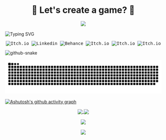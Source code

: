 <h1  align="center">🎰 Let's create a game? 🎰</h1>

<div align="center">
<img src="https://64.media.tumblr.com/db7c88e815018772d0320b0bdd413fbb/tumblr_p8tymcDzQN1qciqqno2_1280.gifv">
</div>

![Typing SVG](https://readme-typing-svg.demolab.com?font=Fira+Code&pause=1000&color=FF007F&center=true&vCenter=true&width=1000&lines=Hey+bawer%2C+my+name+is+Athos+Aurélio;I+am+a+Game+Developer+and+Game+Designer;Welcome+to+my+Github)

<samp>
  <p align="center">
     </a>
        <a href="https://twitter.com/huotes/" target="_blank" style="text-decoration: none;">
        <img src="https://img.shields.io/badge/Twitter-1a1b27?style=for-the-badge&logo=twitter&logoColor=FF007F" alt="Itch.io">
    </a>
    <a href="https://www.linkedin.com/in/athosaurelio/" target="_blank" style="text-decoration: none;">
        <img src="https://img.shields.io/badge/linkedin-1a1b27?style=for-the-badge&logo=linkedin&logoColor=FF007F" alt="Linkedin">
    </a>
    <a href="https://www.instagram.com/huotes" target="_blank" style="text-decoration: none;">
        <img src="https://img.shields.io/badge/Instagram-1a1b27?style=for-the-badge&logo=Instagram&logoColor=FF007F" alt="Behance">
    </a>
     </a>
        <a href="https://https://www.twitch.tv/huotes" target="_blank" style="text-decoration: none;">
        <img src="https://img.shields.io/badge/Twitch-1a1b27?style=for-the-badge&logo=twitch&logoColor=FF007F" alt="Itch.io">
    </a>
    </a>
        <a href="https://www.youtube.com/channel/UCgrzS3MuQWp7qTiw5YwuceA" target="_blank" style="text-decoration: none;">
        <img src="https://img.shields.io/badge/Youtube-1a1b27?style=for-the-badge&logo=Youtube&logoColor=FF007F" alt="Itch.io">
    </a>
    </a>
        <a href="https://huotes.itch.io/" target="_blank" style="text-decoration: none;">
        <img src="https://img.shields.io/badge/itch.io-1a1b27?style=for-the-badge&logo=itch.io&logoColor=FF007F" alt="Itch.io">
    </a>
  </p>
</samp>


<picture>
  <source media="(prefers-color-scheme: dark)" srcset="github-snake-dark.svg" />
  <img alt="github-snake" src="github-snake.svg" />
</picture>

  <source
    media="(prefers-color-scheme: dark)"
   srcset="
      https://raw.githubusercontent.com/platane/snk/output/github-contribution-grid-snake-dark.svg
    "
  />
  <img
    alt="github contribution grid snake animation"
    src="https://raw.githubusercontent.com/platane/snk/output/github-contribution-grid-snake.svg"
  />
</picture>

[![Ashutosh's github activity graph](https://github-readme-activity-graph.vercel.app/graph?username=Huotes&theme=merko)](https://github.com/ashutosh00710/github-readme-activity-graph)

<div align="center">
<a href="https://github.com/huotes">
<img  height="160em" align="center" src="https://github-readme-stats.vercel.app/api/top-langs/?username=huotes&layout=compact&langs_count=7&theme=radical"/>
<img  height="160em" align="center" src="https://github-readme-stats.vercel.app/api?username=huotes&theme=radical" />
</div>


<div align="center">
</a> 

<br />

<div align="center">
    <img src="http://github-readme-streak-stats.herokuapp.com?user=huotes&theme=radical&hide_border=true&date_format=M%20j%5B%2C%20Y%5D&background=00000000&stroke=DE37C1">
</div>
  
<div align="center">
  <p align="center">
    <a href="https://skillicons.dev">
      <img src="https://skillicons.dev/icons?i=python,c,cpp,rust,html,css,javascript,git,gamemakerstudio,unreal,godot" />
    </a>
</div>
